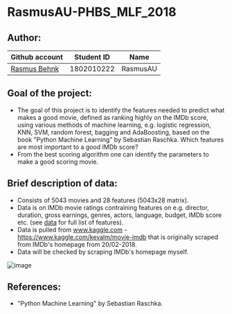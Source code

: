 # RasmusAU-PHBS_MLF_2018

## Author:
|Github account | Student ID | Name|
| ------------- |-------------| -----|
|[Rasmus Behnk](https://github.com/RasmusAU) | 1802010222 | RasmusAU|

## Goal of the project:
* The goal of this project is to identify the features needed to predict what makes a good movie, defined as ranking highly on the IMDb score, using various methods of machine learning, e.g. logistic regression, KNN, SVM, random forest, bagging and AdaBoosting, based on the book "Python Machine Learning" by Sebastian Raschka. Which features are most important to a good IMDb score?
* From the best scoring algorithm one can identify the parameters to make a good scoring movie.

## Brief description of data:
* Consists of 5043 movies and 28 features (5043x28 matrix).
* Data is on IMDb movie ratings contraining features on e.g. director, duration, gross earnings, genres, actors, language, budget, IMDb score etc. (see [data](data) for full list of features).
* Data is pulled from www.kaggle.com - https://www.kaggle.com/kevalm/movie-imdb that is originally scraped from IMDb's homepage from 20/02-2018.
* Data will be checked by scraping IMDb's homepage myself.

![image](https://github.com/RasmusAU/RasmusAU-PHBS_MLF_2018/blob/master/data/Dataset.png)

## References:
* "Python Machine Learning" by Sebastian Raschka.
